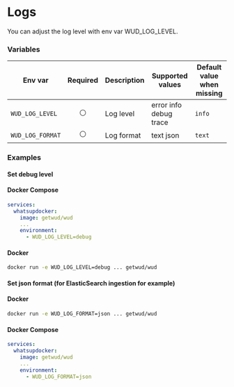 # Logs

You can adjust the log level with env var WUD_LOG_LEVEL.

### Variables

| Env var          | Required       | Description | Supported values            | Default value when missing  |
| ---------------- |:--------------:| ----------- | --------------------------- | --------------------------- | 
| `WUD_LOG_LEVEL`  | :white_circle: | Log level   | error info debug trace      | `info`                      |
| `WUD_LOG_FORMAT` | :white_circle: | Log format  | text json                   | `text`                      |

### Examples

#### Set debug level

<!-- tabs:start -->
#### **Docker Compose**
```yaml
services:
  whatsupdocker:
    image: getwud/wud
    ...
    environment:
      - WUD_LOG_LEVEL=debug
```
#### **Docker**
```bash
docker run -e WUD_LOG_LEVEL=debug ... getwud/wud
```
<!-- tabs:end -->

#### Set json format (for ElasticSearch ingestion for example)

<!-- tabs:start -->
#### **Docker**
```bash
docker run -e WUD_LOG_FORMAT=json ... getwud/wud
```

#### **Docker Compose**
```yaml
services:
  whatsupdocker:
    image: getwud/wud
    ...
    environment:
      - WUD_LOG_FORMAT=json
```
<!-- tabs:end -->
